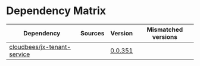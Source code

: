 # Dependency Matrix

Dependency | Sources | Version | Mismatched versions
---------- | ------- | ------- | -------------------
[cloudbees/jx-tenant-service](https://github.com/cloudbees/jx-tenant-service) |  | [0.0.351](https://github.com/cloudbees/jx-tenant-service/releases/tag/v0.0.351) | 

